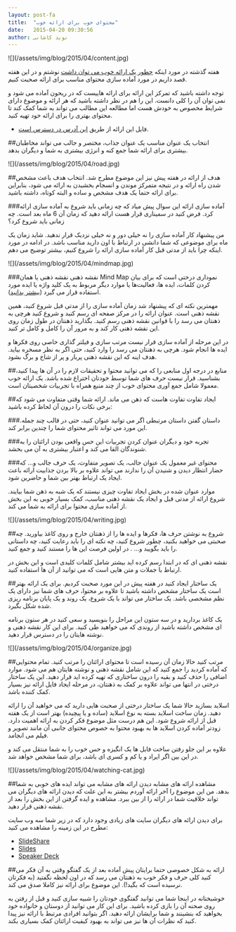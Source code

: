 ```yaml
---
layout: post-fa
title:  "محتوای خوب برای ارائه خوب"
date:   2015-04-20 09:30:56
author: نوید کاشانی
---
```

<p class='text-center' markdown='1'>
![](/assets/img/blog/2015/04/content.jpg)
</p>

هفته گذشته در مورد اینکه [چطور یک ارائه خوب می توان داشت](/fa/blog/good-presentation/) نوشتم و در این هفته قصد داریم در مورد آماده سازی محتوای مناسب برای ارائه صحبت کنیم.

توجه داشته باشید که تمرکز این ارائه برای ارائه هاییست که در ریحون آماده می شود و نمی توان آن را کلی دانست. این را هم در نظر داشته باشید که هر ارائه و موضوع دارای شرایط مخصوص به خودش هست اما مطالعه این مطالب می تواند به شما کمک کند تا محتوای بهتری را برای ارائه خود تهیه کنید.

* فایل این ارائه از طریق [این آدرس در دسترس است](http://www.slideshare.net/navid66/good-contentpresentation).

##انتخاب یک عنوان مناسب
یک عنوان جذاب، مختصر و جالب می تواند مخاطبان بیشتری برای ارائه شما جمع کنه و انرژی بیشتری به شما و دیگران بدهد.

<p class='text-center' markdown='1'>
![](/assets/img/blog/2015/04/road.jpg)
</p>

##هدف از ارائه
در هفته پیش نیز این موضوع مطرح شد. انتخاب هدف باعث مشخص شدن راه ارائه و در نتیجه متمرکز موندن و انسجام بخشیدن به ارائه می شود، بنابراین برای ارائه حتما یک هدف مشخص و ساده و البته کوتاه، داشته باشید.

###آماده سازی ارائه
این سوال پیش میاد که چه زمانی باید شروع به آماده سازی ارائه کرد. فرض کنید در سمیناری قرار هست ارائه دهید که زمان آن 6 ماه بعد است. چه زمانی باید شروع کرد؟

من پیشنهاد کار آماده سازی را نه خیلی دور و نه خیلی نزدیک قرار ندهید. شاید زمان یک ماه برای موضوعی که شما دانشی در ارتباط با اون دارید مناسب باشد. در ادامه در مورد اینکه چرا باید از مدتی قبل کار آماده سازی ارائه را شروع کنیم، بیشتر توضیح می دهم.

<p class='text-center' markdown='1'>
![](/assets/img/blog/2015/04/mindmap.jpg)
</p>

###نقشه ذهنی
نقشه ذهنی یا همان Mind Map نموداری درختی است که برای بیان کردن کلمات، ایده ها، فعالیت‌ها یا موارد دیگر مربوط به یک کلید واژه یا ایده مورد استفاده قرار می گیرد ([بیشتر بدانید](http://fa.wikipedia.org/wiki/%D9%86%D9%82%D8%B4%D9%87_%D8%B0%D9%87%D9%86%DB%8C)).

مهمترین نکته ای که پیشنهاد شد زمان آماده سازی را از مدتی قبل شروع کنید، همین نقشه ذهنی است. عنوان ارائه را در مرکز صفحه ای رسم کنید و شروع کنید هرچی به ذهنتان می رسد را با قوانین نقشه ذهنی رسم کنید. بگذارید ذهنتان در طول زمان روی این نقشه ذهنی کار کند و به مرور آن را کامل و کامل تر کنید.

در این مرحله از آماده سازی قرار نیست مرتب سازی و فیلتر گذاری خاصی روی فکرها و ایده ها انجام شود. هرچی به ذهنتان می رسد را وارد کنید، حتی اگر به نظر مسخره بیاید.
هدف اینه که این نقشه ذهنی پربار و پر از شاخ و برگ بشود.

##منابع
در درجه اول منابعی را که می توانید محتوا و تحقیقات لازم را در آن ها پیدا کنید، بشناسید. قرار نیست حرف های شما توسط خودتان اختراع شده باشد. یک ارائه خوب معمولا شامل جمع آوری محتوای خوب از چند منبع همراه با تجربیات شخصیتان است.

##ایجاد تفاوت
تفاوت هاست که ذهن می ماند. ارائه شما وقتی متفاوت می شود که برخی نکات را درون آن لحاظ کرده باشید:

###داستان گفتن
داستان مرتبطی اگر می توانید عنوان کنید، حتی در قالب چند جمله. این مورد می تواند تاثیر محتوای شما را چندین برابر کند.

###تجربه خود و دیگران
عنوان کردن تجربیات این حس واقعی بودن ارائتان را به شنوندگان القا می کند و اعتبار بیشتری به آن می بخشد.

###محتوای غیر معمول
یک عنوان جالب، یک تصویر متفاوت، یک حرف جالب و... که حضار انتظار دیدن و شنیدن آن را ندارند می تواند علاوه بر بالا بردن جذابیت ارائه باعث ایجاد یک ارتباط بهتر بین شما و حاضرین شود.

موارد عنوان شده در بخش ایجاد تفاوت چیزی نیستند که یک شبه به ذهن شما بیایند. شروع ارائه از مدتی قبل و ایجاد یک نقشه ذهنی مناسب، کمک بسیار خوبی به این بخش از آماده سازی محتوا برای ارائه به شما می کند.

<p class='text-center' markdown='1'>
![](/assets/img/blog/2015/04/writing.jpg)
</p>

##شروع به نوشتن
حرف ها، فکرها و ایده ها را از ذهنتان خارج و روی کاغذ بیاورید. چه صحبتی می خواهید بکنید، چطور شروع کنید، چه نکته ای را باید رعایت کنید، چه داستانی را باید بگویید و... . در اولین فرصت این ها را مستند کنید و جمع کنید.

نقشه ذهنی ای که در ابتدا رسم کرده اید بیشتر شامل کلمات کلیدی است و این بخش در ارتباط با جملات و متن هایی است که می توانید از آن ها استفاده کنید.

##یک ساختار ایجاد کنید
در هفته پیش در این مورد صحبت کردیم. برای یک ارائه بهتر است یک ساختار مشخص داشته باشید تا علاوه بر محتوا، حرف های شما نیز دارای یک نظم مشخصی باشد. یک ساختار می تواند با یک شروع، یک روند و یک پایان برنامه ریزی شده شکل بگیرد.

یک کاغذ بردارید و در سه ستون این مراحل را بنویسید و سعی کنید در هر ستون برنامه ای مشخص داشته باشید از روندی که می خواهید طی کنید. برای این کار نقشه ذهنی و نوشته هایتان را در دسترس قرار دهید.

<p class='text-center' markdown='1'>
![](/assets/img/blog/2015/04/organize.jpg)
</p>

##مرتب کنید
حالا زمان آن رسیده است تا محتوای ارائتان را مرتب کنید. تمام محتوایی که آماده کردید را جمع کنید که این شامل نقشه ذهنی و نوشته هایتان هم می شود.
موارد اضافی را حذف کنید و بقیه را درون ساختاری که تهیه کرده اید قرار دهید. این یک ساختار درختی در انتها می تواند علاوه بر کمک به ذهنتان، در مرحله ایجاد فایل ارائه نیز بسیار کمک کننده باشد.

اسلاید بسازید
حالا شما یک ساختار درختی از صحبت هایی دارید که می خواهید آن را ارائه دهید. زمان ساخت اسلاید بسته به نوع اسلاید (ساده و یا پیچیده) بهتر است از یک هفته قبل از ارائه شروع شود. این هم درست مثل موضوع فکر کردن به ارائه اهمیت دارد. زودتر آماده کردن اسلاید ها به بهبود محتوا به خصوص محتوای جانبی آن مانند تصویر و فیلم می انجامد.

علاوه بر این جلو رفتن ساخت فایل ها یک انگیزه و حس خوب را به شما منتقل می کند و در این بین اگر ایراد و یا کم و کسری ای باشد، برای شما مشخص خواهد شد.

<p class='text-center' markdown='1'>
![](/assets/img/blog/2015/04/watching-cat.jpg)
</p>

##مشاهده ارائه های مشابه
دیدن ارائه های مشابه می تواند ایده های خوبی به شما بدهد. من این موضوع را آخر ارائه آوردم بیشتر به این علت که دیدن ارائه های دیگران می تواند خلاقیت شما در ارائه را از بین ببرد. مشاهده و ایده گرفتن از این بخش را بعد از نقشه ذهنی قرار دهید.

برای دیدن ارائه های دیگران سایت های زیادی وجود دارد که در زیر شما سه وب سایت مطرح در این زمینه را مشاهده می کنید:

* [SlideShare](http://www.slideshare.net/)
* [Slides](http://slides.com/)
* [Speaker Deck](https://speakerdeck.com/)

##ارائه به شکل خصوصی
حتما برایتان پیش آماده بعد از یک گفتگو وقتی به آن فکر می کنید کلی حرف و فکر خوب به ذهنتان می رسد که در اون لحظه نگفتید (به فکرتان نرسیده است که بگید!). این موضوع برای ارائه نیز کاملا صدق می کند.

خوشبختانه در اینجا شما می توانید گفتگوی خودتان را شبیه سازی کنید و قبل از رفتن به روی صحنه آن را بازی کرده باشید. برای این کار می توانید از دوستان و خانواده خود بخواهید که بنشینند و شما برایشان ارائه دهید. اگر بتوانید افرادی مرتبط با ارائه نیز پیدا کنید که نظرات آن ها نیز می تواند به بهبود کیفیت ارائتان کمک بسیاری بکند.
